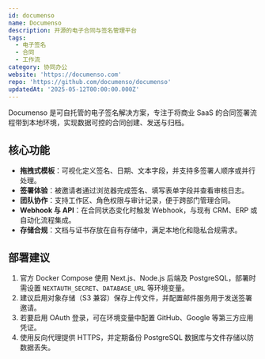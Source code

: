 ```yaml
---
id: documenso
name: Documenso
description: 开源的电子合同与签名管理平台
tags:
  - 电子签名
  - 合同
  - 工作流
category: 协同办公
website: 'https://documenso.com'
repo: 'https://github.com/documenso/documenso'
updatedAt: '2025-05-12T00:00:00.000Z'
---
```


Documenso 是可自托管的电子签名解决方案，专注于将商业 SaaS 的合同签署流程带到本地环境，实现数据可控的合同创建、发送与归档。

## 核心功能

- **拖拽式模板**：可视化定义签名、日期、文本字段，并支持多签署人顺序或并行处理。
- **签署体验**：被邀请者通过浏览器完成签名、填写表单字段并查看审核日志。
- **团队协作**：支持工作区、角色权限与审计记录，便于跨部门管理合同。
- **Webhook 与 API**：在合同状态变化时触发 Webhook，与现有 CRM、ERP 或自动化流程集成。
- **存储合规**：文档与证书存放在自有存储中，满足本地化和隐私合规需求。

## 部署建议

1. 官方 Docker Compose 使用 Next.js、Node.js 后端及 PostgreSQL，部署时需设置 `NEXTAUTH_SECRET`、`DATABASE_URL` 等环境变量。
2. 建议启用对象存储（S3 兼容）保存上传文件，并配置邮件服务用于发送签署邀请。
3. 若要启用 OAuth 登录，可在环境变量中配置 GitHub、Google 等第三方应用凭证。
4. 使用反向代理提供 HTTPS，并定期备份 PostgreSQL 数据库与文件存储以防数据丢失。
